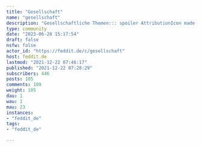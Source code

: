 ```yaml
---
title: "Gesellschaft" 
name: "gesellschaft"
description: "Gesellschaftliche Themen::: spoiler AttributionIcon made by [Freepik](https://www.freepik.com)<a href=https://www.freepik.com title=Freepik>Freepik</a> from [Flaticon](https://www.flaticon.com/):::"
type: community
date: "2023-06-28 15:17:54"
draft: false
nsfw: false
actor_id: "https://feddit.de/c/gesellschaft"
host: feddit.de
lastmod: "2021-12-22 07:46:17"
published: "2021-12-22 07:28:29"
subscribers: 446
posts: 105
comments: 109
weight: 105
dau: 1
wau: 1
mau: 23
instances:
- "feddit_de"
tags: 
- "feddit_de"

---
```

